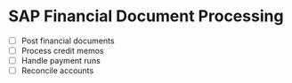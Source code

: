 # SAP Financial Document Processing 

<!--<{{objectives}}>-->
- [ ] Post financial documents
- [ ] Process credit memos
- [ ] Handle payment runs
- [ ] Reconcile accounts 

<!--<{{/objectives}}>-->